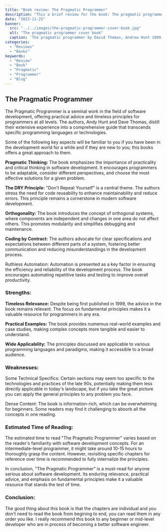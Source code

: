 ```yaml
---
title: "Book review: The Pragmatic Programmer"
description: "This a brief review for the book: The pragmatic programmer by Andy Hunt and Dave Thomas."
date: "2023-11-25"
banner:
  src: "../../images/the-pragmatic-programmer-cover-book.jpg"
  alt: "The pragmatic programmer cover book"
  caption: 'The pragmatic programmer by David Thomas, Andrew Hunt 1999'
categories:
  - "Reviews"
  - "Books"
keywords:
  - "Review"
  - "Book"
  - "Pragmatic"
  - "Programmer"
  - "Blog"
---
```


## The Pragmatic Programmer

The Pragmatic Programmer is a seminal work in the field of software development, offering practical advice and timeless principles for programmers at all levels. The authors, Andy Hunt and Dave Thomas, distill their extensive experience into a comprehensive guide that transcends specific programming languages or technologies.

Some of the following key aspects will be familiar to you if you have been in the development world for a while and if they are new to you; this books offers a great approach to them.

**Pragmatic Thinking:** The book emphasizes the importance of practicality and critical thinking in software development. It encourages programmers to be adaptable, consider different perspectives, and choose the most effective solutions for a given problem.

**The DRY Principle:** "Don't Repeat Yourself" is a central theme. The authors stress the need for code reusability to enhance maintainability and reduce errors. This principle remains a cornerstone in modern software development.

**Orthogonality:** The book introduces the concept of orthogonal systems, where components are independent and changes in one area do not affect others. This promotes modularity and simplifies debugging and maintenance.

**Coding by Contract:** The authors advocate for clear specifications and expectations between different parts of a system, fostering better communication and reducing misunderstandings in the development process.

Ruthless Automation: Automation is presented as a key factor in ensuring the efficiency and reliability of the development process. The book encourages automating repetitive tasks and testing to improve overall productivity.

### Strengths:

**Timeless Relevance:** Despite being first published in 1999, the advice in the book remains relevant. The focus on fundamental principles makes it a valuable resource for programmers in any era.

**Practical Examples:** The book provides numerous real-world examples and case studies, making complex concepts more tangible and easier to understand.

**Wide Applicability:** The principles discussed are applicable to various programming languages and paradigms, making it accessible to a broad audience.

### Weaknesses:

Some Technical Specifics: Certain sections may seem too specific to the technologies and practices of the late 90s, potentially making them less directly applicable in today's landscape, but if you take the great picture you can apply the general principles to any problem you face.

Dense Content: The book is information-rich, which can be overwhelming for beginners. Some readers may find it challenging to absorb all the concepts in one reading.

### Estimated Time of Reading:

The estimated time to read "The Pragmatic Programmer" varies based on the reader's familiarity with software development concepts. For an intermediate-level programmer, it might take around 10-15 hours to thoroughly grasp the content. However, revisiting specific chapters for reference over time is recommended to fully internalize the principles.

In conclusion, "The Pragmatic Programmer" is a must-read for anyone serious about software development. Its enduring relevance, practical advice, and emphasis on fundamental principles make it a valuable resource that stands the test of time.

### Conclusion:

The good thing about this book is that the chapters are individual and you don't need to read the book from begining to end, you can read them in any order you like. I really recommend this book to any beginner or mid-level developer who are in process of becoming a better software engineer.

